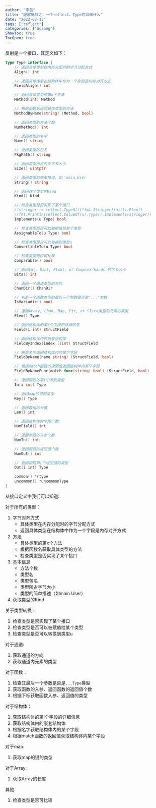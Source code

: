 ```yaml
---
author: "李昌"
title: "理解反射之：一个reflect。Type可以做什么"
date: "2022-03-15"
tags: ["reflect"]
categories: ["Golang"]
ShowToc: true
TocOpen: true
---
```


反射是一个接口，其定义如下：
```go
type Type interface {
	// 返回具体类型在内存分配时的字节分配方式
	Align() int

	// 返回具体类型在结构体中作为一个字段是内存对齐方式
	FieldAlign() int

	// 返回具体类型的第x个方法
	Method(int) Method

	// 根据函数名返回具体类型的方法
	MethodByName(string) (Method, bool)

	// 返回类型的方法个数
	NumMethod() int

	// 返回类型的名字
	Name() string

	// 返回类型的包名
	PkgPath() string

	// 返回类型所占内存字节大小
	Size() uintptr

	// 返回类型的简单描述，如：main.User
	String() string

	// 返回这个类型的Kind
	Kind() Kind

	// 检查类型是否实现了某个接口
	//stringer := reflect.TypeOf((*fmt.Stringer)(nil)).Elem()
	//fmt.Println(reflect.ValueOf(u).Type().Implements(stringer))
	Implements(u Type) bool

	// 检查类型是否可以被赋值给某个类型
	AssignableTo(u Type) bool

	// 检查类型是否可以转换到类型u
	ConvertibleTo(u Type) bool

	// 检查类型是否可比较
	Comparable() bool

	// 返回Int, Uint, Float, or Complex kinds.的字节大小
	Bits() int

	// 返回一个通道类型的方向
	ChanDir() ChanDir

	// 判断一个函数类型的最后一个参数是否是"..."参数
	IsVariadic() bool

	// 返回Array, Chan, Map, Ptr, or Slice类型的元素的类型
	Elem() Type

	// 返回结构体的第i个字段的详细信息
	Field(i int) StructField

	// 返回结构体内的嵌套结构体
	FieldByIndex(index []int) StructField

	// 根据名字返回结构体内的某个字段
	FieldByName(name string) (StructField, bool)

	// 根据match函数的返回值返回结构体内某个字段
	FieldByNameFunc(match func(string) bool) (StructField, bool)

	// 返回函数的第i个参数类型
	In(i int) Type

	// 返回map的键的类型
	Key() Type

	// 返回数组的长度
	Len() int

	// 返回结构体的字段个数
	NumField() int

	// 返回参数的入参个数
	NumIn() int

	// 返回函数的返回值个数
	NumOut() int

	// 返回函数第i个返回值的类型
	Out(i int) Type

	common() *rtype
	uncommon() *uncommonType
}
```

从接口定义中我们可以知道:

对于所有的类型：
1. 字节对齐方式
   - 具体类型在内存分配时的字节分配方式
   - 返回具体类型在结构体中作为一个字段是内存对齐方式
2. 方法
   - 具体类型的第x个方法
   - 根据函数名获取具体类型的方法
   - 检查类型是否实现了某个接口
3. 基本信息
   - 方法个数
   - 类型名
   - 类型包名
   - 类型所占字节大小
   - 类型的简单描述（如main.User）
4. 获取类型的Kind

关于类型转换：
1. 检查类型是否实现了某个接口
2. 检查类型是否可以被赋值给某个类型
3. 检查类型是否可以转换到类型u

对于通道:
1. 获取通道的方向
2. 获取通道内元素的类型

对于函数：
1. 检查其最后一个参数是否是`...Type`类型
2. 获取函数的入参、返回函数的返回值个数
3. 根据下标获取函数入参、返回值的类型

对于结构体：
1. 获取结构体的第i个字段的详细信息
2. 获取结构体内的嵌套结构体
3. 根据名字获取结构体内的某个字段
4. 根据match函数的返回值获取结构体内某个字段

对于map:
1. 获取map的键的类型

对于Array:
1. 获取Array的长度

其他:
1. 检查类型是否可比较